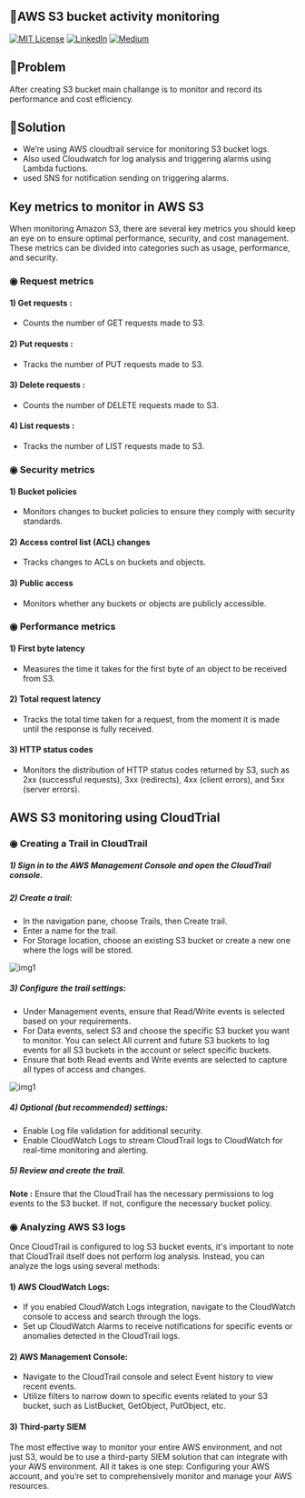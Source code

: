 
## 🍁AWS S3 bucket activity monitoring

[![MIT License](https://img.shields.io/badge/License-MIT-green.svg)](https://choosealicense.com/licenses/mit/)
        [![LinkedIn](https://img.shields.io/badge/LinkedIn-Profile-blue)](https://www.linkedin.com/in/nikhil--chaudhari/)
        [![Medium](https://img.shields.io/badge/Medium-Writeups-black)](https://medium.com/@nikhil-c)


## 🍁Problem 
After creating S3 bucket main challange is to monitor and record its performance and cost efficiency. 

## 🍁Solution 
* We’re using AWS cloudtrail service for monitoring S3 bucket logs.
* Also used Cloudwatch for log analysis and triggering alarms using Lambda fuctions.
* used SNS for notification sending on triggering alarms.


## Key metrics to monitor in AWS S3

When monitoring Amazon S3, there are several key metrics you should keep an eye on to ensure optimal performance, security, and cost management. These metrics can be divided into categories such as usage, performance, and security.

### ◉ Request metrics
#### 1) Get requests :
* Counts the number of GET requests made to S3.

#### 2) Put requests :
* Tracks the number of PUT requests made to S3.

#### 3) Delete requests :
* Counts the number of DELETE requests made to S3.

#### 4) List requests :
* Tracks the number of LIST requests made to S3.


### ◉ Security metrics
#### 1) Bucket policies
* Monitors changes to bucket policies to ensure they comply with security standards.

#### 2) Access control list (ACL) changes
* Tracks changes to ACLs on buckets and objects.

#### 3) Public access
* Monitors whether any buckets or objects are publicly accessible.


### ◉ Performance metrics
#### 1) First byte latency
* Measures the time it takes for the first byte of an object to be received from S3.

#### 2) Total request latency
* Tracks the total time taken for a request, from the moment it is made until the response is fully received.

#### 3) HTTP status codes
* Monitors the distribution of HTTP status codes returned by S3, such as 2xx (successful requests), 3xx (redirects), 4xx (client errors), and 5xx (server errors).


## AWS S3 monitoring using CloudTrial
### ◉ Creating a Trail in CloudTrail
##### 1) Sign in to the AWS Management Console and open the CloudTrail console.

##### 2) Create a trail:
* In the navigation pane, choose Trails, then Create trail.
* Enter a name for the trail.
* For Storage location, choose an existing S3 bucket or create a new one where the logs will be stored.


![img1]()

##### 3) Configure the trail settings:
* Under Management events, ensure that Read/Write events is selected based on your requirements.
* For Data events, select S3 and choose the specific S3 bucket you want to monitor. You can select All current and future S3 buckets to log events for all S3 buckets in the account or select specific buckets.
* Ensure that both Read events and Write events are selected to capture all types of access and changes.

![img1]() 

##### 4) Optional (but recommended) settings:
* Enable Log file validation for additional security.
* Enable CloudWatch Logs to stream CloudTrail logs to CloudWatch for real-time monitoring and alerting.

##### 5) Review and create the trail.

__Note :__ Ensure that the CloudTrail has the necessary permissions to log events to the S3 bucket. If not, configure the necessary bucket policy.


### ◉ Analyzing AWS S3 logs
Once CloudTrail is configured to log S3 bucket events, it's important to note that CloudTrail itself does not perform log analysis. Instead, you can analyze the logs using several methods:

#### 1) AWS CloudWatch Logs:

* If you enabled CloudWatch Logs integration, navigate to the CloudWatch console to access and search through the logs.
* Set up CloudWatch Alarms to receive notifications for specific events or anomalies detected in the CloudTrail logs.

#### 2) AWS Management Console:

* Navigate to the CloudTrail console and select Event history to view recent events.
* Utilize filters to narrow down to specific events related to your S3 bucket, such as ListBucket, GetObject, PutObject, etc.

#### 3) Third-party SIEM

The most effective way to monitor your entire AWS environment, and not just S3, would be to use a third-party SIEM solution that can integrate with your AWS environment. All it takes is one step: Configuring your AWS account, and you’re set to comprehensively monitor and manage your AWS resources.

